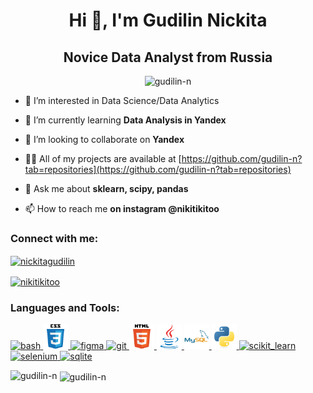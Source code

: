 <h1 align="center">Hi 👋, I'm Gudilin Nickita</h1>
<h2 align="center">Novice Data Analyst from Russia</h3>

<p align="center"> <img src="https://komarev.com/ghpvc/?username=gudilin-n&label=Profile%20views&color=0e75b6&style=flat" alt="gudilin-n" /> </p>


- 👀 I’m interested in Data Science/Data Analytics

- 🌱 I’m currently learning **Data Analysis in Yandex**

- 👯 I’m looking to collaborate on **Yandex**

- 👨‍💻 All of my projects are available at [https://github.com/gudilin-n?tab=repositories](https://github.com/gudilin-n?tab=repositories)

- 💬 Ask me about **sklearn, scipy, pandas**

- 📫 How to reach me **on instagram @nikitikitoo**

<h3 align="left">Connect with me:</h3>
<p align="left">
<a href="https://kaggle.com/nickitagudilin" target="blank"><img align="center" src="https://raw.githubusercontent.com/rahuldkjain/github-profile-readme-generator/master/src/images/icons/Social/kaggle.svg" alt="nickitagudilin" height="30" width="40" /></a>
 
<a href="https://instagram.com/nikitikitoo" target="blank"><img align="center" src="https://raw.githubusercontent.com/rahuldkjain/github-profile-readme-generator/master/src/images/icons/Social/instagram.svg" alt="nikitikitoo" height="30" width="40" /></a>
</p>

<h3 align="left">Languages and Tools:</h3>
<p align="left"> <a href="https://www.gnu.org/software/bash/" target="_blank"> <img src="https://www.vectorlogo.zone/logos/gnu_bash/gnu_bash-icon.svg" alt="bash" width="40" height="40"/> </a> <a href="https://www.w3schools.com/css/" target="_blank"> <img src="https://raw.githubusercontent.com/devicons/devicon/master/icons/css3/css3-original-wordmark.svg" alt="css3" width="40" height="40"/> </a> 
<a href="https://www.figma.com/" target="_blank"> <img src="https://www.vectorlogo.zone/logos/figma/figma-icon.svg" alt="figma" width="40" height="40"/> </a> <a href="https://git-scm.com/" target="_blank"> <img src="https://www.vectorlogo.zone/logos/git-scm/git-scm-icon.svg" alt="git" width="40" height="40"/> </a> <a href="https://www.w3.org/html/" target="_blank"> <img src="https://raw.githubusercontent.com/devicons/devicon/master/icons/html5/html5-original-wordmark.svg" alt="html5" width="40" height="40"/> </a> <a href="https://www.java.com" target="_blank"> <img src="https://raw.githubusercontent.com/devicons/devicon/master/icons/java/java-original.svg" alt="java" width="40" height="40"/> </a> <a href="https://www.mysql.com/" target="_blank"> <img src="https://raw.githubusercontent.com/devicons/devicon/master/icons/mysql/mysql-original-wordmark.svg" alt="mysql" width="40" height="40"/> </a> <a href="https://www.python.org" target="_blank"> <img src="https://raw.githubusercontent.com/devicons/devicon/master/icons/python/python-original.svg" alt="python" width="40" height="40"/> </a> <a href="https://scikit-learn.org/" target="_blank"> <img src="https://upload.wikimedia.org/wikipedia/commons/0/05/Scikit_learn_logo_small.svg" alt="scikit_learn" width="40" height="40"/> </a> <a href="https://www.selenium.dev" target="_blank"> <img src="https://raw.githubusercontent.com/detain/svg-logos/780f25886640cef088af994181646db2f6b1a3f8/svg/selenium-logo.svg" alt="selenium" width="40" height="40"/> </a> <a href="https://www.sqlite.org/" target="_blank"> <img src="https://www.vectorlogo.zone/logos/sqlite/sqlite-icon.svg" alt="sqlite" width="40" height="40"/> </a> </p>

<p><img align="left" src="https://github-readme-stats.vercel.app/api/top-langs?username=gudilin-n&show_icons=true&locale=en&layout=compact&theme=tokyonight" alt="gudilin-n" /></p>

<p>&nbsp;<img align="center" src="https://github-readme-stats.vercel.app/api?username=gudilin-n&show_icons=true&locale=en&theme=tokyonight" alt="gudilin-n" /></p>



<!---
gudilin-n/gudilin-n is a ✨ special ✨ repository because its `README.md` (this file) appears on your GitHub profile.
You can click the Preview link to take a look at your changes.
--->
